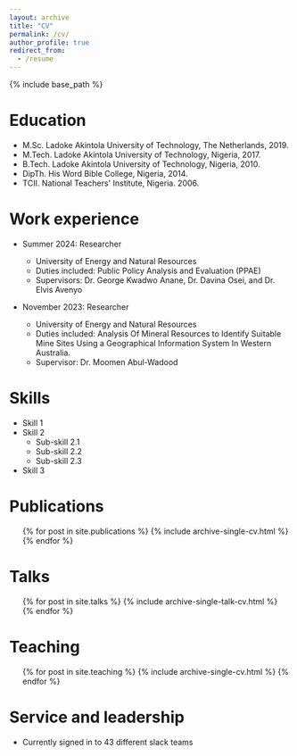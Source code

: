 ```yaml
---
layout: archive
title: "CV"
permalink: /cv/
author_profile: true
redirect_from:
  - /resume
---
```


{% include base_path %}

Education
======
* M.Sc.       Ladoke Akintola University of Technology, The Netherlands, 2019.
* M.Tech.     Ladoke Akintola University of Technology, Nigeria, 2017.
* B.Tech.     Ladoke Akintola University of Technology, Nigeria, 2010.
* DipTh.      His Word Bible College, Nigeria, 2014.
* TCII.       National Teachers' Institute, Nigeria. 2006.

Work experience
======
* Summer 2024: Researcher
  * University of Energy and Natural Resources
  * Duties included: Public Policy Analysis and Evaluation (PPAE)
  * Supervisors: Dr. George Kwadwo Anane, Dr. Davina Osei, and Dr. Elvis Avenyo
    
* November 2023: Researcher
  * University of Energy and Natural Resources
  * Duties included: Analysis Of Mineral Resources to Identify Suitable Mine Sites Using a Geographical Information System In Western Australia.
  * Supervisor: Dr. Moomen Abul-Wadood
  
Skills
======
* Skill 1
* Skill 2
  * Sub-skill 2.1
  * Sub-skill 2.2
  * Sub-skill 2.3
* Skill 3

Publications
======
  <ul>{% for post in site.publications %}
    {% include archive-single-cv.html %}
  {% endfor %}</ul>
  
Talks
======
  <ul>{% for post in site.talks %}
    {% include archive-single-talk-cv.html %}
  {% endfor %}</ul>
  
Teaching
======
  <ul>{% for post in site.teaching %}
    {% include archive-single-cv.html %}
  {% endfor %}</ul>
  
Service and leadership
======
* Currently signed in to 43 different slack teams
